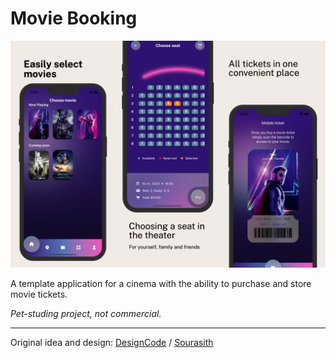 # Movie Booking

![Movie Ticket Booking App.jpeg](MovieTicketBookingApp.jpg)

A template application for a cinema with the ability to purchase and store movie tickets.

*Pet-studing project, not commercial.*

----

Original idea and design: [DesignCode](https://www.youtube.com/@DesignCodeTeam) / [Sourasith](https://instagram.com/Sourasith.design)
